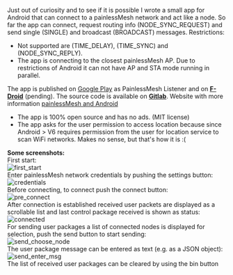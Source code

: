 Just out of curiosity and to see if it is possible I wrote a small app for Android that can connect to a painlessMesh network and act like a node.
So far the app can connect, request routing info (NODE_SYNC_REQUEST) and send single (SINGLE) and broadcast (BROADCAST) messages. 
Restrictions:
- Not supported are (TIME_DELAY), (TIME_SYNC) and (NODE_SYNC_REPLY). 
- The app is connecting to the closest painlessMesh AP. Due to restrictions of Android it can not have AP and STA mode running in parallel.

The app is published on [Google Play](https://play.google.com/store/apps/details?id=tk.giesecke.painlessmesh) as PainlessMesh Listener and on **[F-Droid](https://f-droid.org/en/)** (pending).
The source code is available on **[Gitlab](https://gitlab.com/beegee1962/painlessmesh_android)**.
Website with more information [painlessMesh and Android](https://desire.giesecke.tk/index.php/2019/04/09/painlessmesh-and-android/)

- The app is 100% open source and has no ads. (MIT license)
- The app asks for the user permission to access location because since Android > V6 requires permission from the user for location service to scan WiFi networks. Makes no sense, but that's how it is :(

**Some screenshots:**    
First start:    
![first_start](images/1-start.png)   
Enter painlessMesh network credentials by pushing the settings button:    
![credentials](images/2-credentials.png)    
Before connecting, to connect push the connect button:    
![pre_connect](images/3-pre-connect.png)    
After connection is established received user packets are displayed as a scrollable list and last control package received is shown as status:    
![connected](images/4-connected.png)    
For sending user packages a list of connected nodes is displayed for selection, push the send button to start sending:    
![send_choose_node](images/6-send-1.png)    
The user package message can be entered as text (e.g. as a JSON object):    
![send_enter_msg](images/6-send-3.png)    
The list of received user packages can be cleared by using the bin button